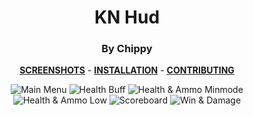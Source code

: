 <div align="center">

# KN Hud
### By Chippy

**[SCREENSHOTS](../screenshots/showcase.md)** -
**[INSTALLATION](https://github.com/Hypnootize/TF2-HUD-GitHub-Resources/blob/main/installation/windows_install.md)** -
**[CONTRIBUTING](https://github.com/Hypnootize/TF2-HUD-GitHub-Resources/blob/main/contributing/github_contributing.md)**

![Main Menu](../screenshots/01_Main_Menu.jpg)
![Health Buff](../screenshots/02_Health_Buff.jpg)
![Health & Ammo Minmode](../screenshots/03_Health_Ammo_Minmode.jpg)
![Health & Ammo Low](../screenshots/04_Health_Ammo_Low.jpg)
![Scoreboard](../screenshots/05_Scoreboard.jpg)
![Win & Damage](../screenshots/06_Win.jpg)

